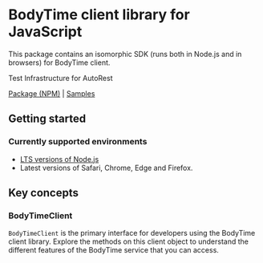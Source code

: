 # BodyTime client library for JavaScript

This package contains an isomorphic SDK (runs both in Node.js and in browsers) for BodyTime client.

Test Infrastructure for AutoRest

[Package (NPM)](https://www.npmjs.com/package/@msinternal/body-time) |
[Samples](https://github.com/Azure-Samples/azure-samples-js-management)

## Getting started

### Currently supported environments

- [LTS versions of Node.js](https://nodejs.org/about/releases/)
- Latest versions of Safari, Chrome, Edge and Firefox.






## Key concepts

### BodyTimeClient

`BodyTimeClient` is the primary interface for developers using the BodyTime client library. Explore the methods on this client object to understand the different features of the BodyTime service that you can access.

